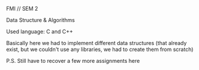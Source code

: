 FMI // SEM 2

Data Structure & Algorithms

Used language: C and C++

Basically here we had to implement different data structures (that already exist, but we couldn't use any libraries, we had to create them from scratch)

P.S. Still have to recover a few more assignments here
